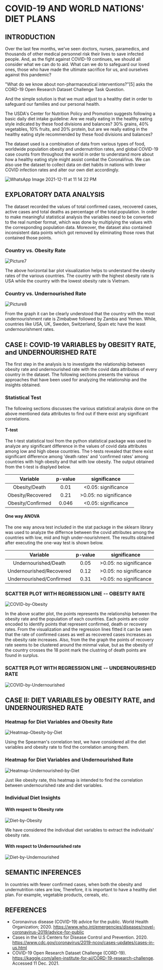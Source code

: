 # COVID-19 AND WORLD NATIONS' DIET PLANS

## INTRODUCTION

Over the last few months, we've seen doctors, nurses, paramedics, and thousands of other medical personnel risk their lives to save infected people. And, as the fight against COVID-19 continues, we should all consider what we can do to aid. What can we do to safeguard our loved ones, those who have made the ultimate sacrifice for us, and ourselves against this pandemic?  

"What do we know about non-pharmaceutical interventions?"[5] asks the CORD-19 Open Research Dataset Challenge Task Question.  

And the simple solution is that we must adjust to a healthy diet in order to safeguard our families and our personal health.  

The USDA's Center for Nutrition Policy and Promotion suggests following a basic daily diet intake guideline: Are we really eating in the healthy eating style indicated by these food divisions and balances? 30% grains, 40% vegetables, 10% fruits, and 20% protein, but are we really eating in the healthy eating style recommended by these food divisions and balances?  

The dataset used is a combination of data from various types of food, worldwide population obesity and undernutrition rates, and global COVID-19 case counts from throughout the world in order to understand more about how a healthy eating style might assist combat the CoronaVirus. We can also use the dataset to collect data on diet habits in nations with lower COVID infection rates and alter our own diet accordingly.  

![WhatsApp Image 2021-12-11 at 11 14 22 PM](https://user-images.githubusercontent.com/51665593/145700215-22c3bfaa-a93d-45e3-8929-b9bf4c7a1bde.jpeg)

## EXPLORATORY DATA ANALYSIS
The dataset recorded the values of total confirmed cases, recovered cases, active cases and total deaths as percentage of the total population. In order to make meaningful statistical analysis the variables need to be converted to the real number format, which was done by multiplying the values with the corresponding population data. Moreover, the dataset also contained inconsistent data points which got removed by eliminating those rows that contained those points.  
### Country vs. Obesity Rate

![Picture7](https://user-images.githubusercontent.com/25582927/145690043-9701ccd4-ae1c-4da9-a301-e892940ea86c.png)

The above horizontal bar plot visualization helps to understand the obesity rates of the various countries. The country with the highest obesity rate is USA while the country with the lowest obesity rate is Vietnam.

### Country vs. Undernourished Rate

![Picture8](https://user-images.githubusercontent.com/25582927/145690389-be1f5d54-77a2-4137-b3f9-f271bad9375a.png)

From the graph it can be clearly understood that the country with the most undernourishment rate is Zimbabwe followed by Zambia and Yemen. While, countries like USA, UK, Sweden, Switzerland, Spain etc have the least undernourishment rates. 


## CASE I: COVID-19 VARIABLES by OBESITY RATE, and UNDERNOURISHED RATE
The first step in the analysis is to investigate the relationship between obesity rate and undernourished rate with the covid data attributes of every country in the dataset. The following sections presents the various approaches that have been used for analyzing the relationship and the insights obtained.

### Statistical Test
The following sections discusses the various statistical analysis done on the above mentioned data attributes to find out if there exist any significant correlations.

#### T-test

The t-test statistical tool from the python statistical package was used to analyze any significant difference in the values of covid data attributes among low and high obese countries.
The t-tests revealed that there exist significant difference among 'death rates' and 'confirmed rates' among countries with high obesity and that with low obesity. 
The output obtained from the t-test is displyed below.

Variable | p-value | significance  
| :---: | :---: | :---: |  
Obesity/Death | 0.01 | <0.05: significance  
Obesity/Recovered | 0.21 | >0.05: no significance  
Obesity/Confirmed | 0.046 | <0.05: significance  

#### One way ANOVA

The one way anova test included in the stat package in the sklearn library was used to analyze the differnce between the covid attributes among the countries with low, mid and high under-nourishment. The resullts obtained after executing the one-way test is shown below.  

Variable | p-value | significance  
| :---: | :---: | :---: |  
Undernourished/Death | 0.05 | >0.05: no significance  
Undernourished/Recovered | 0.12 | >0.05: no significance  
Undernourished/Confirmed | 0.31 | >0.05: no significance  


### SCATTER PLOT WITH REGRESSION LINE -- OBESITY RATE

![COVID-by-Obesity](https://user-images.githubusercontent.com/51665593/145691763-faeecf52-a34f-4077-8da0-6fb8128f9aaf.png)

In the above scatter plot, the points represents the relationship between the obesity rate and the population of each countries. Each points are color encoded to identify points that represent confirmed, death or recovery rates. From the visualization and the regression lines fitted it can be seen that the rate of confirmed cases as well as recovered cases increases as the obesity rate increases. Also, from the the graph the points of recovery rate seems to be clustered around the minmal value, but as the obesity of the country crosses the 18 point mark the clustring of death points are found in surplus.


### SCATTER PLOT WITH REGRESSION LINE -- UNDERNOURISHED RATE

![COVID-by-Undernourished](https://user-images.githubusercontent.com/51665593/145691767-ce7d5600-1caf-4bff-8476-708f14e7a71b.png)

## CASE II: DIET VARIABLES by OBESITY RATE, and UNDERNOURISHED RATE

### Heatmap for Diet Variables and Obesity Rate

![Heatmap-Obesity-by-Diet](https://user-images.githubusercontent.com/51665593/145691777-643151d5-1bc7-4cd1-a9a0-49173547eaa6.png)

Using the Spearman's correlation test, we have considered all the diet variables and obesity rate to find the correlation among them. 

### Heatmap for Diet Variables and Undernourished Rate

![Heatmap-Undernourished-by-Diet](https://user-images.githubusercontent.com/51665593/145691783-bc069644-7c8c-47a4-97e4-6da24c2dc396.png)

Just like obesity rate, this heatmap is intended to find the correlation between undernourished rate and diet variables. 

### Individual Diet Insights

#### With respect to Obesity rate
![Diet-by-Obesity](https://user-images.githubusercontent.com/51665593/145691786-472ca03e-f6bd-4428-9cf6-f855052327e9.png)

We have considered the individual diet variables to extract the individuals' obesity rate. 

#### With respect to Undernourished rate

![Diet-by-Undernourished](https://user-images.githubusercontent.com/51665593/145691791-e8766bbd-cfe6-443b-88eb-ac2b59a8ca2e.png)

## SEMANTIC INFERENCES

In countries with fewer confirmed cases, when both the obesity and undernutrition rates are low, Therefore, it is important to have a healthy diet plan. For example, vegetable products, cereals, etc.  

## REFERENCES

* Coronavirus disease (COVID-19) advice for the public. World Health Organization; 2020. https://www.who.int/emergencies/diseases/novel-coronavirus-2019/advice-for-public  
* Cases in the U.S Centers for Disease Control and Prevention. 2020. https://www.cdc.gov/coronavirus/2019-ncov/cases-updates/cases-in-us.html  
* COVID-19 Open Research Dataset Challenge (CORD-19). https://kaggle.com/allen-institute-for-ai/CORD-19-research-challenge. Accessed 11 Dec. 2021.  

